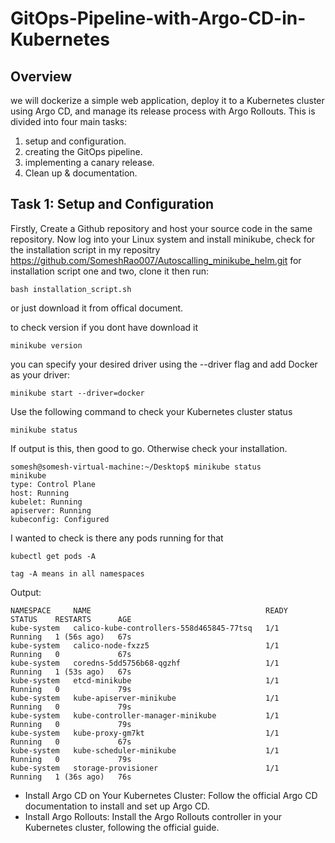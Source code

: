# GitOps-Pipeline-with-Argo-CD-in-Kubernetes

## Overview
we will dockerize a simple web application, deploy it to a Kubernetes cluster using Argo CD, and manage its release process with Argo Rollouts. This is divided into four main tasks: 
1) setup and configuration.
2) creating the GitOps pipeline.
3) implementing a canary release.
4) Clean up & documentation.

## Task 1: Setup and Configuration
Firstly, Create a Github repository and host your source code in the same repository.
Now log into your Linux system and install minikube, check for the installation script in my repositry https://github.com/SomeshRao007/Autoscalling_minikube_helm.git for installation script one and two, clone it then run:

```
bash installation_script.sh
```
or just download it from offical document. 

to check version if you dont have download it

```
minikube version
```
you can specify your desired driver using the --driver flag and add Docker as your driver:

```
minikube start --driver=docker
```
Use the following command to check your Kubernetes cluster status

```
minikube status
```
If output is this, then good to go. Otherwise check your installation.
```
somesh@somesh-virtual-machine:~/Desktop$ minikube status 
minikube
type: Control Plane
host: Running
kubelet: Running
apiserver: Running
kubeconfig: Configured
```
I wanted to check is there any pods running for that

```
kubectl get pods -A

tag -A means in all namespaces
```
Output:

~~~
NAMESPACE     NAME                                       READY   STATUS    RESTARTS      AGE
kube-system   calico-kube-controllers-558d465845-77tsq   1/1     Running   1 (56s ago)   67s
kube-system   calico-node-fxzz5                          1/1     Running   0             67s
kube-system   coredns-5dd5756b68-qgzhf                   1/1     Running   1 (53s ago)   67s
kube-system   etcd-minikube                              1/1     Running   0             79s
kube-system   kube-apiserver-minikube                    1/1     Running   0             79s
kube-system   kube-controller-manager-minikube           1/1     Running   0             79s
kube-system   kube-proxy-gm7kt                           1/1     Running   0             67s
kube-system   kube-scheduler-minikube                    1/1     Running   0             79s
kube-system   storage-provisioner                        1/1     Running   1 (36s ago)   76s
~~~

 



- Install Argo CD on Your Kubernetes Cluster: Follow the official Argo CD documentation to install and set up Argo CD.
- Install Argo Rollouts: Install the Argo Rollouts controller in your Kubernetes cluster, following the official guide.







